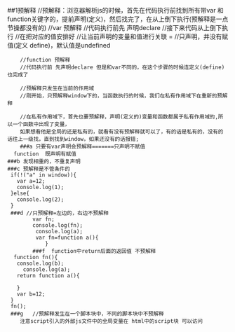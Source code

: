 ##1预解释
		//预解释：浏览器解析js的时候，首先在代码执行前找到所有带var 和function关键字的，提前声明(定义)，然后找完了，在从上倒下执行(预解释是一点节操都没有的)
		//var 预解释
		//代码执行前先 声明declare
		//接下来代码从上倒下执行
		//在把对应的值安排好
		//让当前声明的变量和值进行关联 =
		//只声明，并没有赋值(定义 define)，默认值是undefined
		
		//function 预解释
		//代码执行前 先声明declare 但是和var不同的，在这个步骤的时候连定义(define)也完成了
		
		//预解释只发生在当前的作用域
		//刚开始，只预解释window下的，当函数执行的时候，我们在私有作用域下在重新的预解释
		
    	//在私有作用域下，首先也要预解释，声明(定义的)变量和函数都属于私有作用域的,所以一个函数中出现了变量，
    	如果想看他是全局的还是私有的，就看有没有预解释就可以了，有的话是私有的，没有的话往上一级找，直到找到window，如果还没有的话报错;
		###a 只要有var声明会预解释=======只声明不赋值
      function  既声明有赋值
  	###b 发现相重的，不重复声明
  	###c 预解释是不管条件的
     if(!("a" in window)){
       var a=12;
       console.log(1);
     }else{
       console.log(2);
     }
     ###d //只预解释=左边的，右边不预解释
	 		var fn;
	 		console.log(fn);
			 console.log(a);
			 var fn=function a(){
				}
			###f  function中return后面的返回值 不预解释
      function fn(){
       console.log(b);
	     console.log(a);
       return function a(){

       }
       var b=12;
     }
     fn();
     ###g   //预解释发生在一个脚本块中，不同的脚本块中不预解释
     	注意script引入的外部js文件中的全局变量在 html中的script块 可以访问
